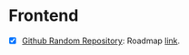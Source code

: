 # Frontend

-   [x] [Github Random Repository](/Frontend/github-random-repository): Roadmap [link](https://roadmap.sh/projects/github-random-repo).
